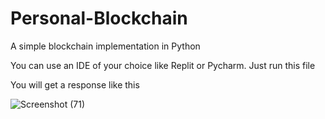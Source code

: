 # Personal-Blockchain
A simple blockchain implementation in Python

You can use an IDE of your choice like Replit or Pycharm. Just run this file

You will get a response like this 

![Screenshot (71)](https://github.com/Rabeet8/Personal-Blockchain/assets/92630941/ab5e0aa8-937a-48ef-b74a-d1d02871e565)


